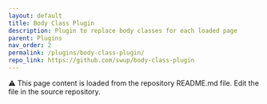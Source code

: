 ```yaml
---
layout: default
title: Body Class Plugin
description: Plugin to replace body classes for each loaded page
parent: Plugins
nav_order: 2
permalink: /plugins/body-class-plugin/
repo_link: https://github.com/swup/body-class-plugin
---
```


⚠️ This page content is loaded from the repository README.md file. Edit the file in the source repository.
